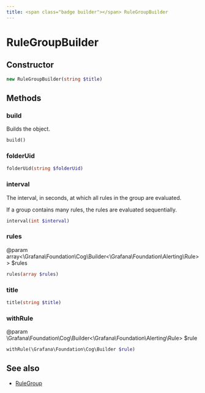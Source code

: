 ```yaml
---
title: <span class="badge builder"></span> RuleGroupBuilder
---
```

# <span class="badge builder"></span> RuleGroupBuilder

## Constructor

```php
new RuleGroupBuilder(string $title)
```
## Methods

### <span class="badge object-method"></span> build

Builds the object.

```php
build()
```

### <span class="badge object-method"></span> folderUid

```php
folderUid(string $folderUid)
```

### <span class="badge object-method"></span> interval

The interval, in seconds, at which all rules in the group are evaluated.

If a group contains many rules, the rules are evaluated sequentially.

```php
interval(int $interval)
```

### <span class="badge object-method"></span> rules

@param array<\Grafana\Foundation\Cog\Builder<\Grafana\Foundation\Alerting\Rule>> $rules

```php
rules(array $rules)
```

### <span class="badge object-method"></span> title

```php
title(string $title)
```

### <span class="badge object-method"></span> withRule

@param \Grafana\Foundation\Cog\Builder<\Grafana\Foundation\Alerting\Rule> $rule

```php
withRule(\Grafana\Foundation\Cog\Builder $rule)
```

## See also

 * <span class="badge object-type-class"></span> [RuleGroup](./object-RuleGroup.md)
